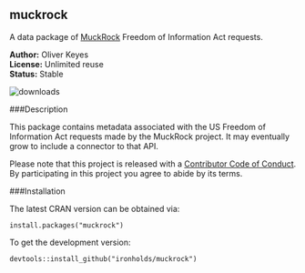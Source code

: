 ## muckrock
A data package of [MuckRock](https://www.muckrock.com/) Freedom of Information Act requests.

  __Author:__ Oliver Keyes<br/>
  __License:__ Unlimited reuse<br/>
  __Status:__ Stable

![downloads](http://cranlogs.r-pkg.org/badges/grand-total/muckrock)

###Description

This package contains metadata associated with the US Freedom of Information Act requests made
by the MuckRock project. It may eventually grow to include a connector to that API.

Please note that this project is released with a
[Contributor Code of Conduct](https://github.com/Ironholds/muckrock/blob/master/CONDUCT.md).
By participating in this project you agree to abide by its terms.

###Installation

The latest CRAN version can be obtained via:

    install.packages("muckrock")

To get the development version:

    devtools::install_github("ironholds/muckrock")